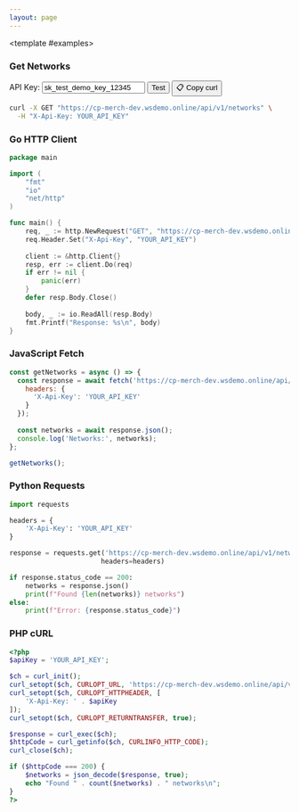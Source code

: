 ```yaml
---
layout: page
---
```


<ApiDoc>
  <template #content>

# Networks API

The networks API provides functionality for managing blockchain networks, their configurations, and Tron-specific operations.

::: tip Interactive Testing
Test the API in real time! Enter your API key and click "Test" buttons to send requests to `https://cp-merch-dev.wsdemo.online/api`.
:::

## Overview

The networks API allows you to:
- Get information about supported blockchain networks
- Configure network parameters (admin only)
- Monitor last processed block numbers
- Manage Tron staking and resources

<ApiMethod 
  method="GET"
  endpoint="/v1/networks"
  title="Get Networks"
  description="Returns list of all supported blockchain networks with their configurations."
  :responses="[
    { status: '200 OK', description: 'Networks list retrieved' }
  ]"
/>

<ApiMethod 
  method="GET"
  endpoint="/v1/networks/{network}"
  title="Get Network"
  description="Returns information about a specific blockchain network."
  :parameters="[
    { name: 'network', type: 'string', required: true, description: 'Network slug (e.g., bitcoin, ethereum, tron, bsc)' }
  ]"
  :responses="[
    { status: '200 OK', description: 'Network information retrieved' },
    { status: '400 Bad Request', description: 'Invalid network slug' }
  ]"
/>

<ApiMethod 
  method="GET"
  endpoint="/v1/networks/last-number-block/{network}"
  title="Get Last Block Number"
  description="Returns the last processed block number for specified network."
  :parameters="[
    { name: 'network', type: 'string', required: true, description: 'Network slug' }
  ]"
  :responses="[
    { status: '200 OK', description: 'Last block number retrieved' }
  ]"
/>

<ApiMethod 
  method="POST"
  endpoint="/v1/networks/tron/stake"
  title="Stake TRX"
  description="Stakes provided amount of TRX to obtain bandwidth or energy. Admin access only."
  :parameters="[
    { name: 'amount', type: 'string', required: true, description: 'Amount of TRX to stake' },
    { name: 'resource', type: 'string', required: true, description: 'Resource type: BANDWIDTH or ENERGY' }
  ]"
  :responses="[
    { status: '201 Created', description: 'TRX staked successfully' }
  ]"
/>

  </template>

  <template #examples>

<div class="example-block" data-lang="curl">

### Get Networks

<div class="api-demo">
  <div class="demo-controls">
    <label for="api-key">API Key:</label>
    <input type="text" id="api-key" value="sk_test_demo_key_12345" placeholder="Enter your API key" />
    <button onclick="testGetNetworks()" class="test-button">Test</button>
    <button onclick="copyCurlCommand('/networks', {method: 'GET'})" class="copy-curl-button">📋 Copy curl</button>
  </div>
</div>

```bash
curl -X GET "https://cp-merch-dev.wsdemo.online/api/v1/networks" \
  -H "X-Api-Key: YOUR_API_KEY"
```

</div>

<div class="example-block" data-lang="go">

### Go HTTP Client

```go
package main

import (
    "fmt"
    "io"
    "net/http"
)

func main() {
    req, _ := http.NewRequest("GET", "https://cp-merch-dev.wsdemo.online/api/v1/networks", nil)
    req.Header.Set("X-Api-Key", "YOUR_API_KEY")
    
    client := &http.Client{}
    resp, err := client.Do(req)
    if err != nil {
        panic(err)
    }
    defer resp.Body.Close()
    
    body, _ := io.ReadAll(resp.Body)
    fmt.Printf("Response: %s\n", body)
}
```

</div>

<div class="example-block" data-lang="javascript">

### JavaScript Fetch

```javascript
const getNetworks = async () => {
  const response = await fetch('https://cp-merch-dev.wsdemo.online/api/v1/networks', {
    headers: {
      'X-Api-Key': 'YOUR_API_KEY'
    }
  });
  
  const networks = await response.json();
  console.log('Networks:', networks);
};

getNetworks();
```

</div>

<div class="example-block" data-lang="python">

### Python Requests

```python
import requests

headers = {
    'X-Api-Key': 'YOUR_API_KEY'
}

response = requests.get('https://cp-merch-dev.wsdemo.online/api/v1/networks', 
                       headers=headers)

if response.status_code == 200:
    networks = response.json()
    print(f"Found {len(networks)} networks")
else:
    print(f"Error: {response.status_code}")
```

</div>

<div class="example-block" data-lang="php">

### PHP cURL

```php
<?php
$apiKey = 'YOUR_API_KEY';

$ch = curl_init();
curl_setopt($ch, CURLOPT_URL, 'https://cp-merch-dev.wsdemo.online/api/v1/networks');
curl_setopt($ch, CURLOPT_HTTPHEADER, [
    'X-Api-Key: ' . $apiKey
]);
curl_setopt($ch, CURLOPT_RETURNTRANSFER, true);

$response = curl_exec($ch);
$httpCode = curl_getinfo($ch, CURLINFO_HTTP_CODE);
curl_close($ch);

if ($httpCode === 200) {
    $networks = json_decode($response, true);
    echo "Found " . count($networks) . " networks\n";
}
?>
```

</div>

  </template>
</ApiDoc> 